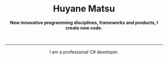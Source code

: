 <h1 align="center">
    <b>
        Huyane Matsu
    </b>
</h1>

<p align="center">
    <b>
        New innovative programming disciplines, frameworks and products, I create new code.
    </b>
</p>

<br>

___

<p align="center">
    I am a professional C# developer.
</p>
